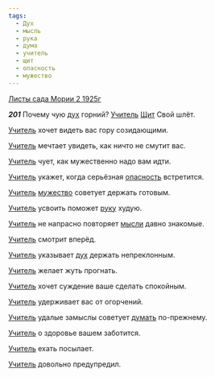 ```yaml
---
tags:
  - Дух
  - мысль
  - рука
  - дума
  - учитель
  - щит
  - опасность
  - мужество
---
```


[Листы сада Мории 2 1925г](/agni/1925)

___201___
Почему чую [дух](/tag/#Дух) горний? [Учитель](/tag/#учитель) [Щит](/tag/#щит) Свой шлёт.   

[Учитель](/tag/#учитель) хочет видеть вас гору созидающими.   

[Учитель](/tag/#учитель) мечтает увидеть, как ничто не смутит вас.   

[Учитель](/tag/#учитель) чует, как мужественно надо вам идти.   

[Учитель](/tag/#учитель) укажет, когда серьёзная [опасность](/tag/#опасность) встретится.   

[Учитель](/tag/#учитель) [мужество](/tag/#мужество) советует держать готовым.   

[Учитель](/tag/#учитель) усвоить поможет [руку](/tag/#рука) худую.   

[Учитель](/tag/#учитель) не напрасно повторяет [мысли](/tag/#мысль) давно знакомые.   

[Учитель](/tag/#учитель) смотрит вперёд.   

[Учитель](/tag/#учитель) указывает [дух](/tag/#Дух) держать непреклонным.   

[Учитель](/tag/#учитель) желает жуть прогнать.   

[Учитель](/tag/#учитель) хочет суждение ваше сделать спокойным.   

[Учитель](/tag/#учитель) удерживает вас от огорчений.   

[Учитель](/tag/#учитель) удалые замыслы советует [думать](/tag/#дума) по-прежнему.   

[Учитель](/tag/#учитель) о здоровье вашем заботится.   

[Учитель](/tag/#учитель) ехать посылает.   

[Учитель](/tag/#учитель) довольно предупредил.   

